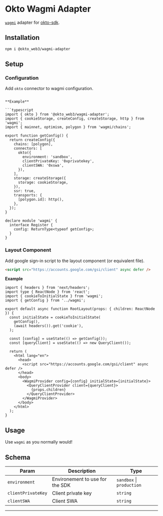 # Okto Wagmi Adapter

[`wagmi`](https://wagmi.sh/) adapter for [okto-sdk](https://docsv2.okto.tech/docs).

## Installation

```bash
npm i @okto_web3/wagmi-adapter
```

## Setup

### Configuration

Add `okto` connector to wagmi configuration.

````

**Example**

```typescript
import { okto } from '@okto_web3/wagmi-adapter';
import { cookieStorage, createConfig, createStorage, http } from 'wagmi';
import { mainnet, optimism, polygon } from 'wagmi/chains';

export function getConfig() {
  return createConfig({
    chains: [polygon],
    connectors: [
      okto({
        environment: 'sandbox',
        clientPrivateKey: '0xprivatekey',
        clientSWA: '0xswa',
      }),
    ],
    storage: createStorage({
      storage: cookieStorage,
    }),
    ssr: true,
    transports: {
      [polygon.id]: http(),
    },
  });
}

declare module 'wagmi' {
  interface Register {
    config: ReturnType<typeof getConfig>;
  }
}
````

### Layout Component

Add google sign-in script to the layout component (or equivalent file).

```html
<script src="https://accounts.google.com/gsi/client" async defer />
```

**Example**

```tsx
import { headers } from 'next/headers';
import type { ReactNode } from 'react';
import { cookieToInitialState } from 'wagmi';
import { getConfig } from '../wagmi';

export default async function RootLayout(props: { children: ReactNode }) {
  const initialState = cookieToInitialState(
    getConfig(),
    (await headers()).get('cookie'),
  );

  const [config] = useState(() => getConfig());
  const [queryClient] = useState(() => new QueryClient());

  return (
    <html lang="en">
      <head>
        <script src="https://accounts.google.com/gsi/client" async defer />
      </head>
      <body>
        <WagmiProvider config={config} initialState={initialState}>
          <QueryClientProvider client={queryClient}>
            {props.children}
          </QueryClientProvider>
        </WagmiProvider>
      </body>
    </html>
  );
}
```

## Usage

Use `wagmi` as you normally would!

## Schema

| Param              | Description                     | Type                          |
| ------------------ | ------------------------------- | ----------------------------- |
| `environment`      | Environement to use for the SDK | `sandbox` &#124; `production` |
| `clientPrivateKey` | Client private key              | `string`                      |
| `clientSWA`        | Client SWA                      | `string`                      |

---
